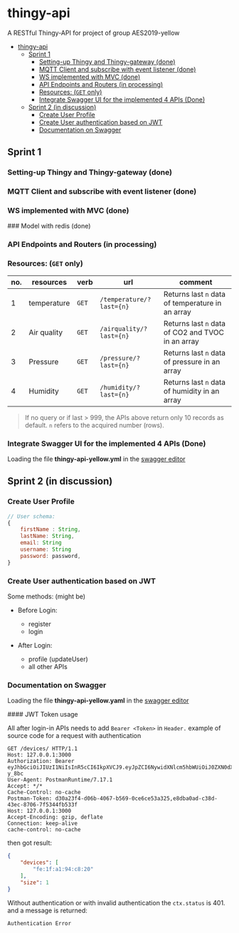 # thingy-api

A RESTful Thingy-API for project of group AES2019-yellow

- [thingy-api](#thingy-api)
  - [Sprint 1](#sprint-1)
    - [Setting-up Thingy and Thingy-gateway (done)](#setting-up-thingy-and-thingy-gateway-done)
    - [MQTT Client and subscribe with event listener (done)](#mqtt-client-and-subscribe-with-event-listener-done)
    - [WS implemented with MVC (done)](#ws-implemented-with-mvc-done)
    - [API Endpoints and Routers (in processing)](#api-endpoints-and-routers-in-processing)
    - [Resources: (`GET` only)](#resources-get-only)
    - [Integrate Swagger UI for the implemented 4 APIs (Done)](#integrate-swagger-ui-for-the-implemented-4-apis-done)
  - [Sprint 2 (in discussion)](#sprint-2-in-discussion)
    - [Create User Profile](#create-user-profile)
    - [Create User authentication based on JWT](#create-user-authentication-based-on-jwt)
    - [Documentation on Swagger](#documentation-on-swagger)


## Sprint 1

### Setting-up Thingy and Thingy-gateway (done)

### MQTT Client and subscribe with event listener (done)

### WS implemented with MVC (done)

### Model with redis (done)

### API Endpoints and Routers (in processing)

### Resources: (`GET` only)

|no.|resources|verb|url|comment|
|--|--|--|--|--|
|1|temperature|`GET`|`/temperature/?last={n}`|Returns last `n` data of temperature in an array|
|2|Air quality|`GET`|`/airquality/?last={n}`|Returns last `n` data of CO2 and TVOC in an array|
|3|Pressure|`GET`|`/pressure/?last={n}`|Returns last `n` data of pressure in an array|
|4|Humidity|`GET`|`/humidity/?last={n}`|Returns last `n` data of humidity in an array|

> If no query or if last > 999, the APIs above return only 10 records as default.
> `n` refers to the acquired number (rows).

### Integrate Swagger UI for the implemented 4 APIs (Done)

Loading the file __thingy-api-yellow.yml__ in the [swagger editor](https://editor.swagger.io/)

## Sprint 2 (in discussion)

### Create User Profile

```js
// User schema:
{
    firstName : String,
    lastName: String,
    email: String
    username: String
    password: password,
}
```

### Create User authentication based on JWT

Some methods: (might be)

- Before Login:
  - register
  - login

- After Login:
  - profile (updateUser)
  - all other APIs

### Documentation on Swagger

Loading the file __thingy-api-yellow.yaml__ in the [swagger editor](https://editor.swagger.io/)

#### JWT Token usage

All after login-in APIs needs to add `Bearer <Token>` in `Header.` 
example of source code for a request with authentication 

```
GET /devices/ HTTP/1.1
Host: 127.0.0.1:3000
Authorization: Bearer eyJhbGciOiJIUzI1NiIsInR5cCI6IkpXVCJ9.eyJpZCI6NywidXNlcm5hbWUiOiJ0ZXN0dXNlciIsImVtYWlsIjoidGVzdEB0ZXN0LmNvbSIsImlhdCI6MTU3NDM0MjE3MCwiZXhwIjoxNTc0MzYzNzcwfQ.CwWG7JlnuojH7nj7oWl51oTGxsvi7SmCmSFqd-y_8bc
User-Agent: PostmanRuntime/7.17.1
Accept: */*
Cache-Control: no-cache
Postman-Token: d30a23f4-d06b-4067-b569-0ce6ce53a325,e8dba0ad-c38d-43ec-8706-7f5344fb533f
Host: 127.0.0.1:3000
Accept-Encoding: gzip, deflate
Connection: keep-alive
cache-control: no-cache
```

then got result:

```JSON
{
    "devices": [
        "fe:1f:a1:94:c8:20"
    ],
    "size": 1
}
```

Without authentication or with invalid authentication
the `ctx.status` is 401. and a message is returned:

```
Authentication Error
```
